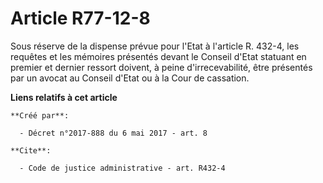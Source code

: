 # Article R77-12-8

Sous réserve de la dispense prévue pour l'Etat à l'article R. 432-4, les requêtes et les mémoires présentés devant le Conseil
d'Etat statuant en premier et dernier ressort doivent, à peine d'irrecevabilité, être présentés par un avocat au Conseil
d'Etat ou à la Cour de cassation.

**Liens relatifs à cet article**

	**Créé par**:

	  - Décret n°2017-888 du 6 mai 2017 - art. 8

	**Cite**:

	  - Code de justice administrative - art. R432-4
